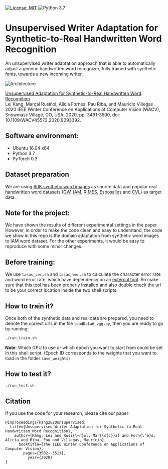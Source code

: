 [![License: MIT](https://img.shields.io/badge/License-MIT-yellow.svg)](LICENSE.md)
![Python 3.7](https://img.shields.io/badge/python-3.7-green.svg)

# Unsupervised Writer Adaptation for Synthetic-to-Real Handwritten Word Recognition

An unsupervised writer adaptation approach that is able to automatically adjust a generic handwritten word recognizer, fully trained with synthetic fonts, towards a new incoming writer.

![Architecture](https://user-images.githubusercontent.com/9562709/78949930-7ea75000-7acd-11ea-9e11-d081fbcd50a5.png)

[Unsupervised Adaptation for Synthetic-to-Real Handwritten Word Recognition](https://ieeexplore.ieee.org/abstract/document/9093392)<br>
Lei Kang, Marçal Rusiñol, Alicia Fornés, Pau Riba, and Mauricio Villegas<br>
2020 IEEE Winter Conference on Applications of Computer Vision (WACV), Snowmass Village, CO, USA, 2020, pp. 3491-3500, doi: 10.1109/WACV45572.2020.9093392.

## Software environment:

- Ubuntu 16.04 x64
- Python 3.7
- PyTorch 0.3

## Dataset preparation

We are using [60K synthetic word images](https://github.com/kikones34/handwritten-document-synthesizer) as source data and popular real handwritten word datasets ([GW](http://www.fki.inf.unibe.ch/databases/iam-historical-document-database/washington-database), [IAM](http://www.fki.inf.unibe.ch/databases/iam-handwriting-database), [RIMES](http://www.a2ialab.com/doku.php?id=rimes_database:start), [Esposalles](http://dag.cvc.uab.es/the-esposalles-database/) and
[CVL](https://cvl.tuwien.ac.at/research/cvl-databases/an-off-line-database-for-writer-retrieval-writer-identification-and-word-spotting/)) as target data. 

## Note for the project:

We have shown the results of different experimental settings in the paper. However, in order to make the code clean and easy to understand, the code we show in this repo is the domain adaptation from synthetic word images to IAM word dataset. For the other experiments, it would be easy to reproduce with some minor changes.

## Before training:

We use `tasas_cer.sh` and `tasas_wer.sh` to calculate the character error rate and word error rate, which have dependency on an [external tool](https://github.com/omni-us/research-seq2seq-HTR/tree/master/utils). So make sure that this tool has been properly installed and also double check the url to be your correct location inside the two shell scripts.

## How to train it?

Once both of the synthetic data and real data are prepared, you need to denote the correct urls in the file `loadData6_vgg.py`, then you are ready to go by running:

```bash
./run_train.sh
```
**Note**: Which GPU to use or which epoch you want to start from could be set in this shell script. (Epoch ID corresponds to the weights that you want to load in the folder `save_weights`)

## How to test it?

```bash
./run_test.sh
```

## Citation

If you use the code for your research, please cite our paper:

```
@inproceedings{kang2020unsupervised,
  title={Unsupervised Writer Adaptation for Synthetic-to-Real Handwritten Word Recognition},
    author={Kang, Lei and Rusi{\~n}ol, Mar{\c{c}}al and Forn{\'e}s, Alicia and Riba, Pau and Villegas, Mauricio},
      booktitle={The IEEE Winter Conference on Applications of Computer Vision},
        pages={3502--3511},
          year={2020}
}
```

